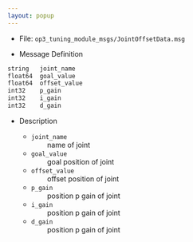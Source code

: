 ```yaml
---
layout: popup
---
```


- File: `op3_tuning_module_msgs/JointOffsetData.msg`

- Message Definition
 ```c
 string   joint_name
 float64  goal_value
 float64  offset_value
 int32    p_gain
 int32    i_gain
 int32    d_gain
 ```

- Description

    * `joint_name`   
&emsp;&emsp; name of joint  
    * `goal_value`    
&emsp;&emsp; goal position of joint  
    * `offset_value`    
&emsp;&emsp; offset position of joint  
    * `p_gain`    
&emsp;&emsp; position p gain of joint   
    * `i_gain`    
&emsp;&emsp; position p gain of joint  
    * `d_gain`    
&emsp;&emsp; position p gain of joint  
